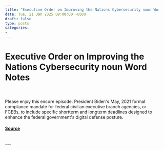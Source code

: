 ```yaml
---
title: "Executive Order on Improving the Nations Cybersecurity noun Word Notes"
date: Tue, 21 Jan 2025 08:00:00 -0000
draft: false
type: posts
categories: 
- 
---
```

# Executive Order on Improving the Nations Cybersecurity noun Word Notes

<br/>

<br/>
Please enjoy this encore episode. President Biden's May, 2021 formal compliance mandate for federal civilian executive branch agencies, or FCEBs, to include specific shortterm and longterm deadlines designed to enhance the federal government's digital defense posture.

#### [Source](https://thecyberwire.com/podcasts/word-notes/67/notes)

<br/>
---
